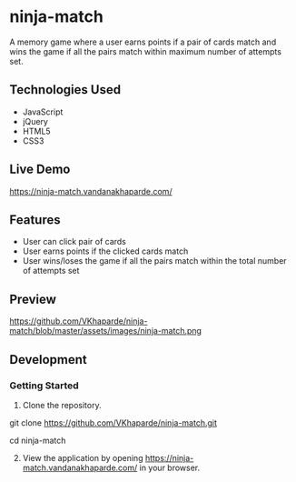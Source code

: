 # ninja-match
 A memory game where a user earns points if a pair of cards match and wins the game if all the pairs match within maximum number of attempts set.
## Technologies Used
* JavaScript
* jQuery
* HTML5
* CSS3
## Live Demo
https://ninja-match.vandanakhaparde.com/
## Features
* User can click pair of cards 
* User earns points if the clicked cards match
* User wins/loses the game if all the pairs match within the total number of attempts set
## Preview
https://github.com/VKhaparde/ninja-match/blob/master/assets/images/ninja-match.png
## Development
### Getting Started
1. Clone the repository.

  git clone https://github.com/VKhaparde/ninja-match.git
  
  cd ninja-match
  
2. View the application by opening https://ninja-match.vandanakhaparde.com/ in your browser.
  


